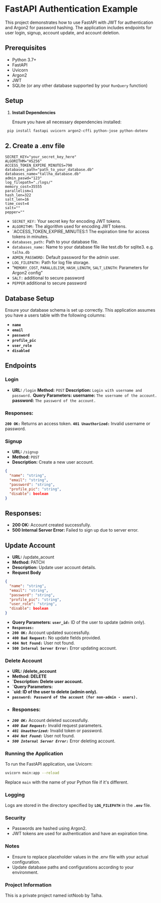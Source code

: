 # FastAPI Authentication Example

This project demonstrates how to use FastAPI with JWT for authentication and Argon2 for password hashing. The application includes endpoints for user login, signup, account update, and account deletion.

## Prerequisites

- Python 3.7+
- FastAPI
- Uvicorn
- Argon2
- JWT
- SQLite (or any other database supported by your `RunQuery` function)

## Setup

1. **Install Dependencies**

   Ensure you have all necessary dependencies installed:

```bash
 pip install fastapi uvicorn argon2-cffi python-jose python-dotenv
```
## 2. Create a .env file

```env
SECRET_KEY="your_secret_key_here"
ALGORITHM="HS256"
ACCESS_TOKEN_EXPIRE_MINUTES=790
databases_path="path_to_your_database.db" 
databases_name="tallha_database.db"
admin_paswd="123"
log_filepath="./logs/"
memory_cost=35555
parallelism=1
hash_len=322
salt_len=16
time_cost=4
salt=""
pepper=""
```

- `SECRET_KEY:` Your secret key for encoding JWT tokens.
- `ALGORITHM:` The algorithm used for encoding JWT tokens.
- `ACCESS_TOKEN_EXPIRE_MINUTES:1 The expiration time for access     tokens in minutes.
- `databases_path:` Path to your database file.
- `databases_name:` Name to your database file like test.db for sqlite3. e.g. `talha.db`
- `ADMIN_PASSWORD:` Default password for the admin user.
- `LOG_FILEPATH:` Path for log file storage.
- “`MEMORY_COST`, `PARALLELISM`, `HASH_LENGTH`, `SALT_LENGTH`: Parameters for Argon2 config”
- `SALT:` additional to secure password
- `PEPPER` additional to secure password
## Database Setup
Ensure your database schema is set up correctly. This application assumes you have a users table with the following columns:

- **`name`**
- **`email`**
- **`password`**
- **`profile_pic`**
- **`user_role`**
- **`disabled`**

## Endpoints
### Login
- **URL:** `/login`
**Method:** `POST`
**Description:** `Login with username and password.`
**Query Parameters:**
**username:** `The username of the account.`
**password:** `The password of the account.`
### **Responses:**
**`200 OK:`** Returns an access token.
**`401 Unauthorized:`** Invalid username or password.
### **Signup**
- **URL:** `/signup`
- **Method:** `POST`
- **Description:** Create a new user account.
```json
{
  "name": "string",
  "email": "string",
  "password": "string",
  "profile_pic": "string",
  "disable": boolean
}

```
##  Responses:
- **200 OK:** Account created successfully.
- **500 Internal Server Error:** Failed to sign up due to server error.

## Update Account
- **URL:** /update_acount
- **Method:** PATCH
- **Description:** Update user account details.
- **Request Body**
```json
{
  "name": "string",
  "email": "string",
  "password": "string",
  "profile_pic": "string",
  "user_role": "string",
  "disable": boolean
}

```


- **Query Parameters:**
**`user_id:`** ID of the user to update (admin only).
- **`Responses:`**
- **`200 OK:`** Account updated successfully.
- **`400 Bad Request:`** No update fields provided.
- **`404 Not Found:`** User not found.
- **`500 Internal Server Error:`** Error updating account.
### Delete Account
- **URL: /delete_account**
- **Method: DELETE**
- **`Description: Delete user account.**
- **`Query Parameters:**
- **`uid: ID of the user to delete (admin only).**
- **`password: Password of the account (for non-admin - users).`**
- ### Responses:
- ***`200 OK:`*** Account deleted successfully.
- ***`400 Bad Request:`*** Invalid request parameters.
- ***`401 Unauthorized:`*** Invalid token or password.
- ***`404 Not Found:`*** User not found.
- ***`500 Internal Server Error:`*** Error deleting account.

### Running the Application

To run the FastAPI application, use Uvicorn:

```bash
uvicorn main:app --reload
```
Replace `main` with the name of your Python file if it's different.

### Logging
Logs are stored in the directory specified by **`LOG_FILEPATH`** in the **`.env`** file.
### Security
- Passwords are hashed using Argon2.
- JWT tokens are used for authentication and have an expiration time.
### Notes
- Ensure to replace placeholder values in the .env file with your actual configuration.
- Update database paths and configurations according to your environment.
 
### Project Information
This is a private project named iotNoob by Talha.